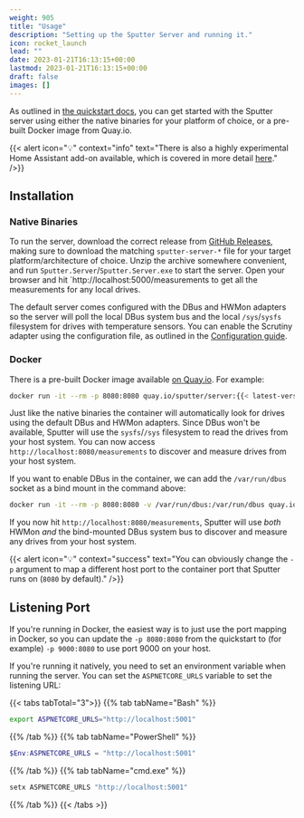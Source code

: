 ```yaml
---
weight: 905
title: "Usage"
description: "Setting up the Sputter Server and running it."
icon: rocket_launch
lead: ""
date: 2023-01-21T16:13:15+00:00
lastmod: 2023-01-21T16:13:15+00:00
draft: false
images: []
---
```


As outlined in [the quickstart docs](../quickstart.md), you can get started with the Sputter server using either the native binaries for your platform of choice, or a pre-built Docker image from Quay.io.

{{< alert icon="💡" context="info" text="There is also a highly experimental Home Assistant add-on available, which is covered in more detail [here](./home-assistant/addon.md)." />}}

<!-- > There is also a HA add-on available, which is documented in the [Home Assistant section](./home-assistant/) -->

## Installation

### Native Binaries

To run the server, download the correct release from [GitHub Releases](https://github.com/agc93/sputter/releases), making sure to download the matching `sputter-server-*` file for your target platform/architecture of choice. Unzip the archive somewhere convenient, and run `Sputter.Server`/`Sputter.Server.exe` to start the server. Open your browser and hit `http://localhost:5000/measurements to get all the measurements for any local drives.

The default server comes configured with the DBus and HWMon adapters so the server will poll the local DBus system bus and the local `/sys`/`sysfs` filesystem for drives with temperature sensors. You can enable the Scrutiny adapter using the configuration file, as outlined in the [Configuration guide](./configuration.md).

### Docker

There is a pre-built Docker image available [on Quay.io](https://quay.io/repository/sputter/server). For example:

```bash
docker run -it --rm -p 8080:8080 quay.io/sputter/server:{{< latest-version >}}
```

Just like the native binaries the container will automatically look for drives using the default DBus and HWMon adapters. Since DBus won't be available, Sputter will use the `sysfs`/`/sys` filesystem to read the drives from your host system. You can now access `http://localhost:8080/measurements` to discover and measure drives from your host system.

If you want to enable DBus in the container, we can add the `/var/run/dbus` socket as a bind mount in the command above:

```bash
docker run -it --rm -p 8080:8080 -v /var/run/dbus:/var/run/dbus quay.io/sputter/server:{{< latest-version >}}
```

If you now hit `http://localhost:8080/measurements`, Sputter will use _both_ HWMon _and_ the bind-mounted DBus system bus to discover and measure any drives from your host system. 

{{< alert icon="💡" context="success" text="You can obviously change the <code>-p</code> argument to map a different host port to the container port that Sputter runs on (<code>8080</code> by default)." />}}


## Listening Port

If you're running in Docker, the easiest way is to just use the port mapping in Docker, so you can update the `-p 8080:8080` from the quickstart to (for example) `-p 9000:8080` to use port 9000 on your host.

If you're running it natively, you need to set an environment variable when running the server. You can set the `ASPNETCORE_URLS` variable to set the listening URL:

{{< tabs tabTotal="3">}}
{{% tab tabName="Bash" %}}

```bash
export ASPNETCORE_URLS="http://localhost:5001"
```

{{% /tab %}}
{{% tab tabName="PowerShell" %}}

```powershell
$Env:ASPNETCORE_URLS = "http://localhost:5001"
```

{{% /tab %}}
{{% tab tabName="cmd.exe" %}}

```bat
setx ASPNETCORE_URLS "http://localhost:5001"
```

{{% /tab %}}
{{< /tabs >}}